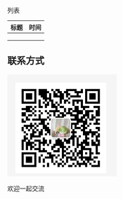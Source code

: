 列表



| 标题 | 时间 |
| ---- | ---- |
|      |      |
|      |      |
|      |      |



## 联系方式



![image-20200825171347865](imgs/image-20200825171347865.png)

欢迎一起交流

